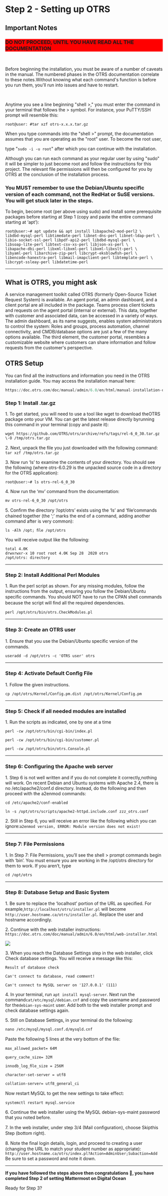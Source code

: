# Step 2 - Setting up OTRS

<h2> Important Notes </h2>

<h3 style="background-color:red;"><strong>DO NOT PROCEED, UNTIL YOU HAVE READ ALL THE DOCUMENTATION</strong></h3>
<br>
<p> Before beginning the installation, you must be aware of a number of caveats in the manual. The numbered phases in the OTRS documentation correlate to these notes.Without knowing what each command's function is before you run them, you'll run into issues and have to restart.</p>
<br>
<p> Anytime you see a line beginning "shell >," you must enter the command in your terminal that follows the > symbol. For instance, your PuTTY/SSH prompt will resemble this: </p>

<code>root@user: #tar xzf otrs-x.x.x.tar.gz </code>

<p> When you type commands into the "shell >" prompt, the documentation assumes that you are operating as the "root" user. To become the root user,</p>
<p>type "<code>sudo -i -u root</code>" after which you can continue with the installation.</p>

<p> Although you can run each command as your regular user by using "sudo" it will be simpler to just become root and follow the instructions for this project. The relevant file permissions will then be configured for you by OTRS at the conclusion of the installation process.</p>

<h3> You MUST remember to use the Debian/Ubuntu speciﬁc version of each command, not the RedHat or SuSE versions. You will get stuck later in the steps.</h3>

<p>To begin, become root (per above using sudo) and install some prerequisite packages before starting at Step 1 (copy and paste the entire command starting at ‘apt’):</p>

<p><code>root@user:~# apt update && apt install libapache2-mod-perl2 \
libdbd-mysql-perl libtimedate-perl libnet-dns-perl libnet-ldap-perl \
libio-socket-ssl-perl libpdf-api2-perl libdbd-mysql-perl \
libsoap-lite-perl libtext-csv-xs-perl libjson-xs-perl \
libapache-dbi-perl libxml-libxml-perl libxml-libxslt-perl \
libyaml-perl libarchive-zip-perl libcrypt-eksblowﬁsh-perl \
libencode-hanextra-perl libmail-imapclient-perl libtemplate-perl \
libcrypt-ssleay-perl libdatetime-perl</code></p>

<hr>

<h2> What is OTRS, you might ask </h2>

<p>A service management toolkit called OTRS (formerly Open-Source Ticket Request System) is available. An agent portal, an admin dashboard, and a client portal are all included in the package. Teams process client tickets and requests on the agent portal (internal or external). This data, together with customer and associated data, can be accessed in a variety of ways. The admin dashboard, as its name suggests, enables system administrators to control the system: Roles and groups, process automation, channel connectivity, and CMDB/database options are just a few of the many options available. The third element, the customer portal, resembles a customizable website where customers can share information and follow requests from the customer's perspective.</p>

<h2> OTRS Setup </h2>

<p> You can find all the instructions and information you need in the OTRS installation guide. You may access the installation manual here:</p>


```python
https://doc.otrs.com/doc/manual/admin/6.0/en/html/manual-installation-of-otrs.html
```

<h3>Step 1: Install .tar.gz</h3>

<p> 1. To get started, you will need to use a tool like wget to download theOTRS package onto your VM. You can get the latest release directly byrunning this command in your terminal (copy and paste it):</p>
<p><code>wget https://github.com/OTRS/otrs/archive/refs/tags/rel-6_0_30.tar.gz \-O /tmp/otrs.tar.gz</code></p>
<p> 2. Next, unpack the ﬁle you just downloaded with the following command: <code>tar xzf /tmp/otrs.tar.gz</code></p>
 

<p> 3. Now run ‘ls’ to examine the contents of your directory. You should see the following (where otrs-6.0.29 is the unpacked source code in a directory for the OTRS application):<p>

<p><code>root@user:~# ls otrs-rel-6_0_30</code></p>

<p> 4. Now run the ‘mv’ command from the documentation:</p>

<p><code>mv otrs-rel-6_0_30 /opt/otrs</code></p>

<p>5. Conﬁrm the directory ‘/opt/otrs’ exists using the ‘ls’ and ‘ﬁle’commands chained together (the ‘;’ marks the end of a command, adding another command after is very common):</p>

<p><code>ls -Alh /opt; ﬁle /opt/otrs</code></p>

<p> You will receive output like the following:</p>

<p><code>total 4.0K
drwxrwxr-x 10 root root 4.0K Sep 28  2020 otrs
/opt/otrs: directory</code></p>

<hr>

<h3> Step 2: Install Additional Perl Modules</h3>

<p>1. Run the perl script as shown. For any missing modules, follow the instructions from the output, ensuring you follow the Debian/Ubuntu speciﬁc commands. You should NOT have to run the CPAN shell commands because the script will ﬁnd all the required dependencies.</p>

<p><code>perl /opt/otrs/bin/otrs.CheckModules.pl</code></p>

<hr>

<h3> Step 3: Create an OTRS user</h3>

<p>1. Ensure that you use the Debian/Ubuntu speciﬁc version of the commands.</p>

<p><code>useradd -d /opt/otrs -c 'OTRS user' otrs</code></p>

<hr>

<h3>Step 4: Activate Default Conﬁg File</h3>

<p>1. Follow the given instructions.</p>

<p><code>cp /opt/otrs/Kernel/Config.pm.dist /opt/otrs/Kernel/Config.pm</code></p>

<hr>

<h3>Step 5: Check if all needed modules are installed</h3>

<p>1. Run the scripts as indicated, one by one at a time</p>

<p><code>perl -cw /opt/otrs/bin/cgi-bin/index.pl</code></p>

<p><code>perl -cw /opt/otrs/bin/cgi-bin/customer.pl</code></p>

<p><code>perl -cw /opt/otrs/bin/otrs.Console.pl</code></p>

<hr>

<h3>Step 6: Conﬁguring the Apache web server</h3>

<p> 1. Step 6 is not well written and if you do not complete it correctly,nothing will work. On recent Debian and Ubuntu systems with Apache 2.4, there is no /etc/apache2/conf.d directory. Instead, do the following and then proceed with the a2enmod commands:</p>

<p><code>cd /etc/apache2/conf-enabled</code></p>

<p><code>ln -s /opt/otrs/scripts/apache2-httpd.include.conf zzz_otrs.conf</code></p>

<p> 2. Still in Step 6, you will receive an error like the following which you can
ignore:<code>a2enmod version, ERROR: Module version does not exist!</code></p>

<hr>

<h3>Step 7: File Permissions</h3>

<p>1. In Step 7: File Permissions, you’ll see the shell > prompt commands begin with ‘bin’. You must ensure you are working in the /opt/otrs directory for them to work. If you aren’t, type</p>
<p><code>cd /opt/otrs</code></p>

<hr>

<h3>Step 8: Database Setup and Basic System</h3>

<p>1. Be sure to replace the ‘localhost’ portion of the URL as speciﬁed. For example,<code>http://localhost/otrs/installer.pl</code> will become
<code>http://user.hostname.ca/otrs/installer.pl</code>. Replace the user and hostname accordingly.</p>

<p>2. Continue with the web installer instructions:<br>
    <code>https://doc.otrs.com/doc/manual/admin/6.0/en/html/web-installer.html</code></p>

<img src="https://github.com/IasonKotakis/Mattermost-Deployment-Digital-Ocean/blob/images/images/OTRS%20web%20installer.png">

<p>3. When you reach the Database Settings step in the web installer, click
Check database settings. You will receive a message like this:</p>

<p><code>Result of database check</code></p>

<p><code>Can't connect to database, read comment!</code></p>

<p><code>Can't connect to MySQL server on '127.0.0.1' (111)</code></p>

<p>4. In your terminal, run <code>apt install mysql-server</code>. Next run the command<code>cat/etc/mysql/debian.cnf</code> and copy the username and password for the<code>debian-sys-maint</code> user. Add both to the web installer prompt and check
database settings again.</p>

<p>5. Still on Database Settings, in your terminal do the following:</p>

<p><code>nano /etc/mysql/mysql.conf.d/mysqld.cnf</code></p>

<p>Paste the following 5 lines at the very bottom of the ﬁle:</p>

<p><code>max_allowed_packet= 64M</code></p>

<p><code>query_cache_size= 32M</code></p>

<p><code>innodb_log_ﬁle_size = 256M</code></p>

<p><code>character-set-server = utf8</code></p>


<p><code>collation-server= utf8_general_ci</code></p>

<p>Now restart MySQL to get the new settings to take eﬀect:</p>

<p><code>systemctl restart mysql.service</code></p>

<p>6. Continue the web installer using the MySQL debian-sys-maint password that you noted before.</p>

<p>7. In the web installer, under step 3/4 (Mail conﬁguration), choose Skipthis Step (bottom right).</p>

<p>8. Note the ﬁnal login details, login, and proceed to creating a user (changing the URL to match your student number as appropriate):<br>
<code>http://user.hostname.ca/otrs/index.pl?Action=AdminUser;Subaction=Add</code><br>
Be sure to set a password and note it down.</p>

<hr>

<p><strong>If you have followed the steps above then congratulations 👏, you have completed Step 2 of setting Mattermost on Digital Ocean</strong></p>
<p>Ready for Step 3?</p>


```python

```
